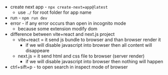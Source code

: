 - create next app - `npx create-next=app@latest`
  - use `./` for root folder for app name
- run - `npm run dev` 
- error - if any error occurs than open in incognito mode
  - because some extension modify dom 
- difference between vite+react and next.js project
  - vite+react =  it send js bundle to browser and than browser render it 
    - if we will disable javascript into browser then all content will disappeare
  - next.js = it send html and css file to browser (server render)
    - if we will disable javascript into browser then nothing will happen
- ctrl+sift+p - to open search in inspect mode of browser
 